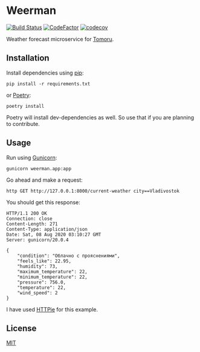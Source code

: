 # Weerman

[![Build Status](https://travis-ci.com/vsevolodbazhan/weerman.svg?branch=master)](https://travis-ci.com/vsevolodbazhan/weerman)
[![CodeFactor](https://www.codefactor.io/repository/github/vsevolodbazhan/weerman/badge)](https://www.codefactor.io/repository/github/vsevolodbazhan/weerman)
[![codecov](https://codecov.io/gh/vsevolodbazhan/weerman/branch/master/graph/badge.svg)](https://codecov.io/gh/vsevolodbazhan/weerman)

Weather forecast microservice for [Tomoru](https://app.tomoru.ru/).

## Installation

Install dependencies using [pip](https://pip.pypa.io/en/stable/):

```
pip install -r requirements.txt
```

or [Poetry](https://python-poetry.org):

```
poetry install
```

Poetry will install dev-dependencies as well. So use that if you are planning to contribute.

## Usage

Run using [Gunicorn](https://gunicorn.org):

```
gunicorn weerman.app:app
```

Go ahead and make a request:

```
http GET http://127.0.0.1:8000/current-weather city==Vladivostok
```

You should get this response:

```
HTTP/1.1 200 OK
Connection: close
Content-Length: 271
Content-Type: application/json
Date: Sat, 08 Aug 2020 03:10:27 GMT
Server: gunicorn/20.0.4

{
    "condition": "Облачно с прояснениями",
    "feels_like": 22.95,
    "humidity": 73,
    "maximum_temperature": 22,
    "minimum_temperature": 22,
    "pressure": 756.0,
    "temperature": 22,
    "wind_speed": 2
}
```

I have used [HTTPie](https://httpie.org) for this example.

## License

[MIT](https://github.com/vsevolodbazhan/weerman/blob/master/LICENSE)
